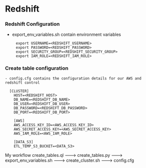 # Redshift

### Redshift Configuration

 - export_env_variables.sh contain environment variables
 ```
      export USERNAME=<REDSHIFT_USERNAME>
      export PASSWORD=<REDSHIFT_PASSWORD>
      export SECURITY_GROUP=<REDSHIFT_SECURITY_GROUP>
      export IAM_ROLE=<REDSHIFT_IAM_ROLE>
 ```

### Create table configuration

  ```
 - config.cfg contains the configuration details for our AWS and redshift control

    [CLUSTER]
      HOST=<REDSHIFT_HOST>
      DB_NAME=<REDSHIFT_DB_NAME>
      DB_USER=<REDSHIFT_DB_USER>
      DB_PASSWORD=<REDSHIFT_DB_PASSWORD>
      DB_PORT=<REDSHIFT_DB_PORT>

      [AWS]
      AWS_ACCESS_KEY_ID=<AWS_ACCESS_KEY_ID>
      AWS_SECRET_ACCESS_KEY=<AWS_SECRET_ACCESS_KEY>
      AWS_IAM_ROLE=<AWS_IAM_ROLE>

      [DATA_S3]
      ETL_TEMP_S3_BUCKET=<DATA_S3>
 ```
 
 
My workflow
create_tables.ql ---> create_tables.py ---> export_env_variables.sh ---> create_cluster.sh ---> config.cfg
